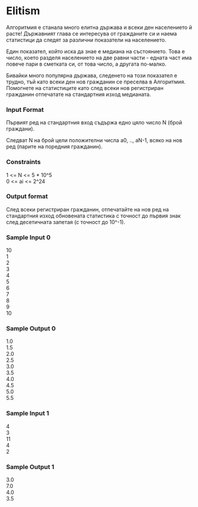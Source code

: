 # Elitism

Алгоритмия e станала много елитна държава и всеки ден населението й расте! Държавният глава се интересува от гражданите си и наема статистици да следят за различни показатели на населението.

Един показател, който иска да знае е медиана на състоянието. Това е число, което разделя населението на две равни части - едната част има повече пари в сметката си, от това число, а другата по-малко.

Бивайки много популярна държава, следенето на този показател е трудно, тъй като всеки ден нов гражданин се преселва в Алгоритмия. Помогнете на статистиците като след всеки нов регистриран гражданин отпечатате на стандартния изход медианата.

### Input Format

Първият ред на стандартния вход съдържа едно цяло число N (брой граждани).

Следват N на брой цели положителни числа a0, .., aN-1, всяко на нов ред (парите на поредния гражданин).

### Constraints

1 <= N <= 5 * 10^5 <br>
0 <= ai <= 2^24

### Output format

След всеки регистриран гражданин, отпечатайте на нов ред на стандартния изход обновената статистика с точност до първия знак след десетичната запетая (с точност до 10^-1).

### Sample Input 0

10 <br>
1 <br>
2 <br>
3 <br>
4 <br>
5 <br>
6 <br>
7 <br>
8 <br>
9 <br>
10

### Sample Output 0

1.0 <br>
1.5 <br>
2.0 <br>
2.5 <br>
3.0 <br>
3.5 <br>
4.0 <br>
4.5 <br>
5.0 <br>
5.5

### Sample Input 1

4 <br>
3 <br>
11 <br>
4 <br>
2

### Sample Output 1

3.0 <br>
7.0 <br>
4.0 <br>
3.5
